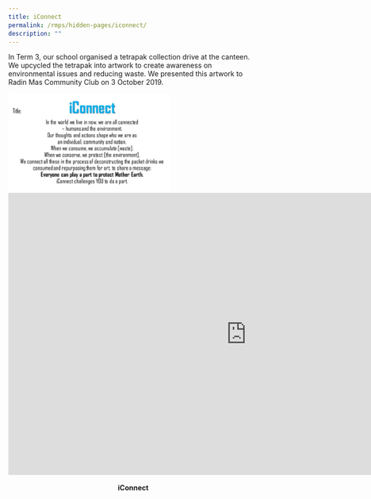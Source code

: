 ```yaml
---
title: iConnect
permalink: /rmps/hidden-pages/iconnect/
description: ""
---
```

<p>In Term 3, our school organised a tetrapak collection drive at the canteen. We upcycled the tetrapak into artwork to create awareness on environmental issues and reducing waste. We presented this artwork to Radin Mas Community Club on 3 October 2019.&nbsp;</p>
<img style="width: 65%;" src="/images/icon.jpg">
<iframe src="https://docs.google.com/presentation/d/e/2PACX-1vT2d185GjsUlu6JzE5NXGPMZp3o7pcx4OOaSX8qPbXF5Ooe3eL8sXU4ebl2wCg2mr3AeuFXH_NiACkY/embed?start=false&loop=false&delayms=10000" frameborder="0" width="960" height="569" allowfullscreen="true"></iframe>
<p style="text-align: center;"><strong>iConnect</strong></p>